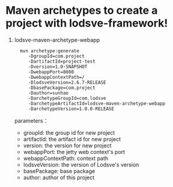# Maven archetypes to create a project with lodsve-framework!
1. lodsve-maven-archetype-webapp
    
         mvn archetype:generate 
            -DgroupId=com.project 
            -DartifactId=project-test
            -Dversion=1.0-SNAPSHOT
            -DwebappPort=8080
            -DwebappContextPath=/
            -DlodsveVersion=2.6.7-RELEASE
            -DbasePackage=com.project
            -Dauthor=sunhao
            -DarchetypeGroupId=com.lodsve
            -DarchetypeArtifactId=lodsve-maven-archetype-webapp 
            -DarchetypeVersion=1.0.0-RELEASE     
    parameters：
    - groupId: the group id for new project
    - artifactId: the artifact id for new project
    - version: the version for new project
    - webappPort: the jetty web context's port
    - webappContextPath: context path
    - lodsveVersion: the version of Lodsve's version
    - basePackage: base package
    - author: author of this project